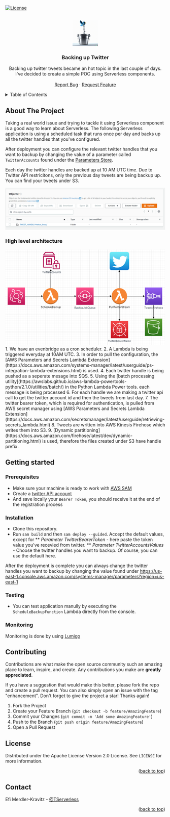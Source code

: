 [![License](https://img.shields.io/badge/License-Apache_2.0-blue.svg)](https://opensource.org/licenses/Apache-2.0)

<!-- PROJECT LOGO -->
<br />
<div align="center">
    <img src="images/logo.png" alt="The following logo was created by Dall-E 2 with the following description _3d render of the twitter logo being uploaded to an aluminum bucket_" width="80" height="80">

<h3 align="center">Backing up Twitter</h3>

  <p align="center">
    Backing up twitter tweets became an hot topic in the last couple of days. I've decided to create a simple POC using Serverless components.
    <br />
    <br />
    <a href="https://github.com/aws-hebrew-book/backup-twitter/issues">Report Bug</a>
    ·
    <a href="https://github.com/aws-hebrew-book/backup-twitter/issues">Request Feature</a>
  </p>
</div>


<!-- TABLE OF CONTENTS -->
<details>
  <summary>Table of Contents</summary>
  <ol>
    <li>
      <a href="#about-the-project">About The Project</a>
      <ul>
        <li><a href="#high-level-architecture">High level architecture</a></li>
      </ul>
    </li>
    <li>
      <a href="#getting-started">Getting Started</a>
      <ul>
        <li><a href="#prerequisites">Prerequisites</a></li>
        <li><a href="#installation">Installation</a></li>
        <li><a href="#testing">Testing</a></li>
        <li><a href="#monitoring">Monitoring</a></li>
      </ul>
    </li>
    <li><a href="#contributing">Contributing</a></li>
    <li><a href="#license">License</a></li>
    <li><a href="#contact">Contact</a></li>
  </ol>
</details>

## About The Project
Taking a real world issue and trying to tackle it using Serverless component is a good way to learn about Serverless. The following Serverless application is using a scheduled
task that runs once per day and backs up all the twitter handles that you've configured.

After deployment you can configure the relevant twitter handles that you want to backup by changing the value of a parameter called `TwitterAccounts` found under
the [Parameters Store](https://us-east-1.console.aws.amazon.com/systems-manager/parameters?region=us-east-1).

Each day the twitter handles are backed up at 10 AM UTC time. Due to Twitter API restricitons, only the previous day tweets are being backup up. You can find your tweets under S3.
<div align="center">
    <img src="images/s3-bucket.png" alt="Tweets under S3">
</div>

### High level architecture
<div align="center">
    <img src="images/twitter-backup.png" alt="Architecture diagram">
</div>
1. We have an evenbridge as a cron scheduler.
2. A Lambda is being triggered everyday at 10AM UTC.
3. In order to pull the configuration, the [AWS Parameters and Secrets Lambda Extension](https://docs.aws.amazon.com/systems-manager/latest/userguide/ps-integration-lambda-extensions.html) is used.
4. Each twitter handle is being pushed as a seperate mesage into SQS.
5. Using the [batch processing utility](https://awslabs.github.io/aws-lambda-powertools-python/2.1.0/utilities/batch/) in the Python Lambda Power tools. each message is being processed
6. For each handle we are making a twitter api call to get the twitter account id and then the tweets from last day.
7. The twitter bearer token, which is required for authentication, is pulled from AWS secret manager using [AWS Parameters and Secrets Lambda Extension](https://docs.aws.amazon.com/secretsmanager/latest/userguide/retrieving-secrets_lambda.html)
8. Tweets are written into AWS Kinesis Firehose which writes them into S3. 
9. [Dynamic partitioning](https://docs.aws.amazon.com/firehose/latest/dev/dynamic-partitioning.html) is used, therefore the files created under S3 have handle prefix.


## Getting started
### Prerequisites
* Make sure your machine is ready to work with [AWS SAM](https://aws.amazon.com/serverless/sam/)
* Create a [twitter API account](https://developer.twitter.com/en/docs/twitter-api/getting-started/getting-access-to-the-twitter-api)
* And save locally your `Bearer Token`, you should receive it at the end of the registration process

### Installation
* Clone this repository.
* Run `sam build` and then `sam deploy --guided`. Accept the default values, except for 
** _Parameter TwitterBearerToken_ - here paste the token value you've recevied from twitter. 
** _Parameter TwitterAccountsValues_ - Choose the twitter handles you want to backup. Of course, you can use the default here.

After the deployment is complete you can always change the twitter handles you want to backup by changing the value found under https://us-east-1.console.aws.amazon.com/systems-manager/parameters?region=us-east-1

### Testing
* You can test application manully by executing the `ScheduleBackupFunction` Lambda directly from the console.

### Monitoring
Monitoring is done by using [Lumigo](https://platform.lumigo.io/auth/signup)

## Contributing

Contributions are what make the open source community such an amazing place to learn, inspire, and create. Any contributions you make are **greatly appreciated**.

If you have a suggestion that would make this better, please fork the repo and create a pull request. You can also simply open an issue with the tag "enhancement".
Don't forget to give the project a star! Thanks again!

1. Fork the Project
2. Create your Feature Branch (`git checkout -b feature/AmazingFeature`)
3. Commit your Changes (`git commit -m 'Add some AmazingFeature'`)
4. Push to the Branch (`git push origin feature/AmazingFeature`)
5. Open a Pull Request


<!-- LICENSE -->
## License

Distributed under the Apache License Version 2.0 License. See `LICENSE` for more information.

<p align="right">(<a href="#readme-top">back to top</a>)</p>

<!-- CONTACT -->
## Contact

Efi Merdler-Kravitz - [@TServerless](https://twitter.com/TServerless)

<p align="right">(<a href="#readme-top">back to top</a>)</p>